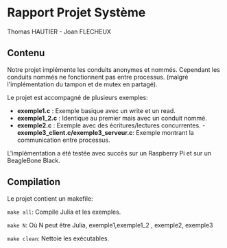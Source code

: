 Rapport Projet Système
=================================

Thomas HAUTIER - Joan FLECHEUX

## Contenu

Notre projet implémente les conduits anonymes et nommés.
Cependant les conduits nommés ne fonctionnent pas entre processus. (malgré l'implémentation du tampon et de mutex en partagé).

Le projet est accompagné de plusieurs exemples:

- **exemple1.c** : Exemple basique avec un write et un read.
- **exemple1_2.c** : Identique au premier mais avec un conduit nommé.
- **exemple2.c** : Exemple avec des écritures/lectures concurrentes.
-**exemple3_client.c/exemple3_serveur.c**: Exemple montrant la communication entre processus.

L'implémentation a été testée avec succès sur un Raspberry Pi et sur un BeagleBone Black.


## Compilation

Le projet contient un makefile:

```make all```:  Compile Julia et les exemples. 

```make N```:  Où N peut être Julia, exemple1,exemple1_2 , exemple2, exemple3

```make clean```:  Nettoie les exécutables.